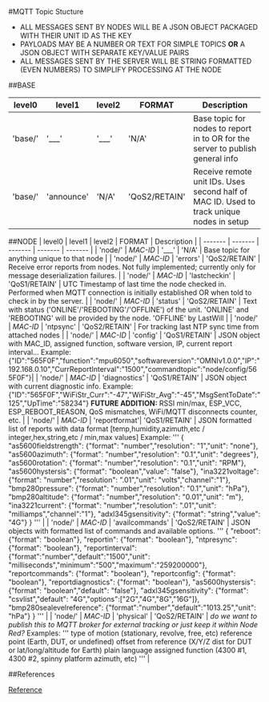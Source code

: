 #MQTT Topic Stucture

+ ALL MESSAGES SENT BY NODES WILL BE A JSON OBJECT PACKAGED WITH THEIR UNIT ID AS THE KEY
+ PAYLOADS MAY BE A NUMBER OR TEXT FOR SIMPLE TOPICS **OR** A JSON OBJECT WITH SEPARATE KEY/VALUE PAIRS
+ ALL MESSAGES SENT BY THE SERVER WILL BE STRING FORMATTED (EVEN NUMBERS) TO SIMPLIFY PROCESSING AT THE NODE

##BASE

| level0   | level1      | level2        | FORMAT        | Description |
| -------  | -------     | -------       | -------       | -------     |
| 'base/'  | '___'       | '___'         | 'N/A'         | Base topic for nodes to report in to OR for the server to publish general info           |
| 'base/'  | 'announce'  | 'N/A'         | 'QoS2/RETAIN' | Receive remote unit IDs. Uses second half of MAC ID. Used to track unique nodes in setup |

 
##NODE
| level0   | level1        | level2        | FORMAT        | Description |
| -------  | -------       | -------       | -------       | -------     |
| 'node/'  | _MAC-ID_      | '___'         | 'N/A'         | Base topic for anything unique to that node           |
| 'node/'  | _MAC-ID_      | 'errors'      | 'QoS2/RETAIN' | Receive error reports from nodes. Not fully implemented; currently only for message deserialization failures. |
| 'node/'  | _MAC-ID_      | 'lastcheckin' | 'QoS1/RETAIN' | UTC Timestamp of last time the node checked in. Performed when MQTT connection is initially established OR when told to check in by the server. |
| 'node/'  | _MAC-ID_      | 'status'      | 'QoS2/RETAIN' | Text with status ('ONLINE'/'REBOOTING'/'OFFLINE') of the unit. 'ONLINE' and 'REBOOTING' will be provided by the node. 'OFFLINE' by LastWill |
| 'node/'  | _MAC-ID_      | 'ntpsync'     | 'QoS2/RETAIN' | For tracking last NTP sync time from attached nodes |
| 'node/'  | _MAC-ID_      | 'config'      | 'QoS1/RETAIN' | JSON object with MAC_ID, assigned function, software version, IP, current report interval... Example: {"ID":"565F0F","function":"mpu6050","softwareversion":"OMNIv1.0.0","IP":"192.168.0.10","CurrReportInterval":"1500","commandtopic":"node/config/565F0F"}|
| 'node/'  | _MAC-ID_      | 'diagnostics' | 'QoS1/RETAIN' | JSON object with current diagnostic info. Example: {"ID":"565F0F","WiFiStr_Curr":"-47","WiFiStr_Avg":"-45","MsgSentToDate":"125","UpTime":"58234"} **FUTURE ADDITION:** RSSI min/max, ESP_VCC, ESP_REBOOT_REASON, QoS mismatches, WiFi/MQTT disconnects counter, etc. |
| 'node/'  | _MAC-ID_      | 'reportformat'| 'QoS1/RETAIN' | JSON formatted list of reports with data format [temp,humidity,azimuth,etc / integer,hex,string,etc / min,max values] Example: 
                                                             '''
                                                             {
                                                              "as5600fieldstrength": {"format": "number","resolution": "1","unit": "none"},
                                                              "as5600azimuth": {"format": "number","resolution": "0.1","unit": "degrees"},
                                                              "as5600rotation": {"format": "number","resolution": "0.1","unit": "RPM"},
                                                              "as5600hystersis": {"format": "boolean","value": "false"},
                                                              "ina3221voltage": {"format": "number","resolution": ".01","unit": "volts","channel":"1"},
                                                              "bmp280pressure": {"format": "number","resolution": "0.1","unit": "hPa"},
                                                              "bmp280altitude": {"format": "number","resolution": "0.01","unit": "m"},
                                                              "ina3221current": {"format": "number","resolution": ".01","unit": "milliamps","channel":"1"},
                                                              "adxl345gsensitivity": {"format": "string","value": "4G"}
                                                             }
                                                             ''' |
| 'node/'  | _MAC-ID_      | 'availcommands' | 'QoS2/RETAIN' | JSON objects with formatted list of commands and available options.
                                                             '''
                                                             {
                                                               "reboot": {"format": "boolean"},
                                                               "reportin": {"format": "boolean"},
                                                               "ntpresync": {"format": "boolean"},
                                                               "reportinterval": {"format":"number","default":"1500","unit": "milliseconds","minimum":"500","maximum":"259200000"},
                                                               "reportcommands": {"format": "boolean"},
                                                               "reportconfig": {"format": "boolean"},
                                                               "reportdiagnostics": {"format": "boolean"},
                                                               "as5600hystersis": {"format": "boolean","default": "false"},
                                                               "adxl345gsensitivity": {"format": "csvlist","default": "4G","options":["2G","4G","8G","16G"]},
                                                               "bmp280sealevelreference": {"format":"number","default":"1013.25","unit": "hPa"}
                                                              }
                                                              '''    |
| 'node/'  | _MAC-ID_      | 'physical'      | 'QoS2/RETAIN' | _do we want to publish this to MQTT broker for external tracking or just keep it within Node Red?_ Examples:
                                                               '''
                                                               type of motion (stationary, revolve, free, etc)
                                                               reference point (Earth, DUT, or undefined)
                                                               offset from reference (X/Y/Z dist for DUT or lat/long/altitude for Earth)
                                                               plain language assigned function (4300 #1, 4300 #2, spinny platform azimuth, etc)
                                                               ''' |


##References

[Reference]([https://pages.github.com/](https://github.com/node-red/node-red/wiki/Node-msg-Conventions))
